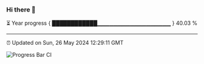 ### Hi there 👋

⏳ Year progress { ████████████▁▁▁▁▁▁▁▁▁▁▁▁▁▁▁▁▁▁ } 40.03 %

---

⏰ Updated on Sun, 26 May 2024 12:29:11 GMT

![Progress Bar CI](https://github.com/liununu/liununu/workflows/Progress%20Bar%20CI/badge.svg)
